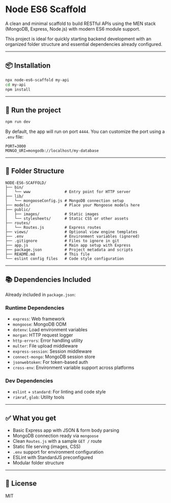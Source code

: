 # Node ES6 Scaffold

A clean and minimal scaffold to build RESTful APIs using the MEN stack (MongoDB, Express, Node.js) with modern ES6 module support.

This project is ideal for quickly starting backend development with an organized folder structure and essential dependencies already configured.

---

## 📦 Installation

```bash
npx node-es6-scaffold my-api
cd my-api
npm install
```

---

## 🚀 Run the project

```bash
npm run dev
```

By default, the app will run on port `4444`. You can customize the port using a `.env` file:

```env
PORT=3000
MONGO_URI=mongodb://localhost/my-database
```

---

## 📁 Folder Structure

```
NODE-ES6-SCAFFOLD/
├── bin/
│   └── www               # Entry point for HTTP server
├── lib/
│   └── mongooseConfig.js # MongoDB connection setup
├── models/               # Place your Mongoose models here
├── public/
│   ├── images/           # Static images
│   └── stylesheets/      # Static CSS or other assets
├── routes/
│   └── Routes.js         # Express routes
├── views/                # Optional view engine templates
├── .env                  # Environment variables (ignored)
├── .gitignore            # Files to ignore in git
├── app.js                # Main app setup with Express
├── package.json          # Project metadata and scripts
├── README.md             # This file
└── eslint config files   # Code style configuration
```

---

## 📚 Dependencies Included

Already included in `package.json`:

### Runtime Dependencies

- `express`: Web framework
- `mongoose`: MongoDB ODM
- `dotenv`: Load environment variables
- `morgan`: HTTP request logger
- `http-errors`: Error handling utility
- `multer`: File upload middleware
- `express-session`: Session middleware
- `connect-mongo`: MongoDB session store
- `jsonwebtoken`: For token-based auth
- `cross-env`: Environment variable support across platforms

### Dev Dependencies

- `eslint` + `standard`: For linting and code style
- `rimraf`, `glob`: Utility tools

---

## ✅ What you get

- Basic Express app with JSON & form body parsing
- MongoDB connection ready via `mongoose`
- Clean `Routes.js` with a sample `GET /` route
- Static file serving (images, CSS)
- `.env` support for environment configuration
- ESLint with StandardJS preconfigured
- Modular folder structure

---

## 📝 License

MIT